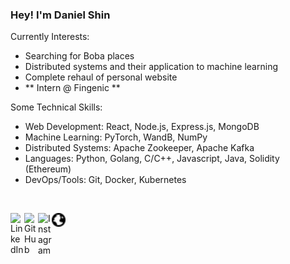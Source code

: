 ### Hey! I'm Daniel Shin
Currently Interests:
- Searching for Boba places
- Distributed systems and their application to machine learning
- Complete rehaul of personal website
- ** Intern @ Fingenic **

Some Technical Skills:
- Web Development: React, Node.js, Express.js, MongoDB
- Machine Learning: PyTorch, WandB, NumPy
- Distributed Systems: Apache Zookeeper, Apache Kafka
- Languages: Python, Golang, C/C++, Javascript, Java, Solidity (Ethereum)
- DevOps/Tools: Git, Docker, Kubernetes

<br/>

<!-- Contacts -->
[<img align="left" alt="LinkedIn" width="22px" src="https://cdn.jsdelivr.net/npm/simple-icons@v3/icons/linkedin.svg" />][linkedin]
[<img align="left" alt="GitHub" width="22px" src="https://cdn.jsdelivr.net/npm/simple-icons@v3/icons/github.svg" />][github]
[<img align="left" alt="Instagram" width="22px" src="https://cdn.jsdelivr.net/npm/simple-icons@v3/icons/instagram.svg" />][instagram]
[<img align="left" alt="Website" width="22px" src="https://raw.githubusercontent.com/iconic/open-iconic/master/svg/globe.svg" />][website]



<!-- Links -->
[linkedin]: https://www.linkedin.com/in/kyuds/
[instagram]: https://www.instagram.com/kyu.ds/
[github]: https://github.com/kyuds
[website]: http://kyuds.github.io/
